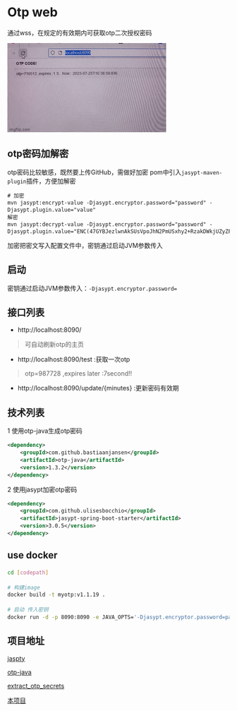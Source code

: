 # Otp web
通过wss，在规定的有效期内可获取otp二次授权密码

![](/img/demo.gif)

## otp密码加解密
otp密码比较敏感，既然要上传GitHub，需做好加密
pom中引入``jasypt-maven-plugin``插件，方便加解密
```shell
# 加密
mvn jasypt:encrypt-value -Djasypt.encryptor.password="password" -Djasypt.plugin.value="value"
解密
mvn jasypt:decrypt-value -Djasypt.encryptor.password="password" -Djasypt.plugin.value="ENC(47GYBJezlwnAkSUsVpoJhN2PmUSxhy2+RzakDWkjUZyZFCyZc676w3znplmuf/0F)"
```
加密把密文写入配置文件中，密钥通过启动JVM参数传入

## 启动
密钥通过启动JVM参数传入：``-Djasypt.encryptor.password=``


## 接口列表
- http://localhost:8090/ 
> 可自动刷新otp的主页
- http://localhost:8090/test :获取一次otp
> otp=987728 ,expires later :7second!!
- http://localhost:8090/update/{minutes} :更新密码有效期

## 技术列表
1 使用otp-java生成otp密码
```xml
<dependency>
    <groupId>com.github.bastiaanjansen</groupId>
    <artifactId>otp-java</artifactId>
    <version>1.3.2</version>
</dependency>
```

2 使用jasypt加密otp密码
```xml
<dependency>
    <groupId>com.github.ulisesbocchio</groupId>
    <artifactId>jasypt-spring-boot-starter</artifactId>
    <version>3.0.5</version>
</dependency>
```

## use docker
```bash
cd [codepath]

# 构建image
docker build -t myotp:v1.1.19 .

# 启动 传入密钥
docker run -d -p 8090:8090 -e JAVA_OPTS='-Djasypt.encryptor.password=passwd'   --name otp myotp:v1.1.19 
```


## 项目地址

[jaspty](https://github.com/ulisesbocchio/jasypt-spring-boot)

[otp-java](https://github.com/BastiaanJansen/otp-java)

[extract_otp_secrets](https://github.com/scito/extract_otp_secrets)

[本项目](https://github.com/dyq94310/webotpt)